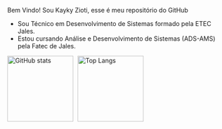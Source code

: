 Bem Vindo!
Sou Kayky Zioti, esse é meu repositório do GitHub
- Sou Técnico em Desenvolvimento de Sistemas formado pela ETEC Jales.
- Estou cursando Análise e Desenvolvimento de Sistemas (ADS-AMS) pela Fatec de Jales.
<div style="display: flex; gap:10px">
      <img style="height: 150px; "src="https://github-readme-stats.vercel.app/api?username=kaykyOne&show_icons=true&theme=radical" alt="GitHub stats">  
      <img style="height: 150px; " src="https://github-readme-stats.vercel.app/api/top-langs/?username=kaykyOne&layout=compact&theme=radical" alt="Top Langs"></td>
</div>


